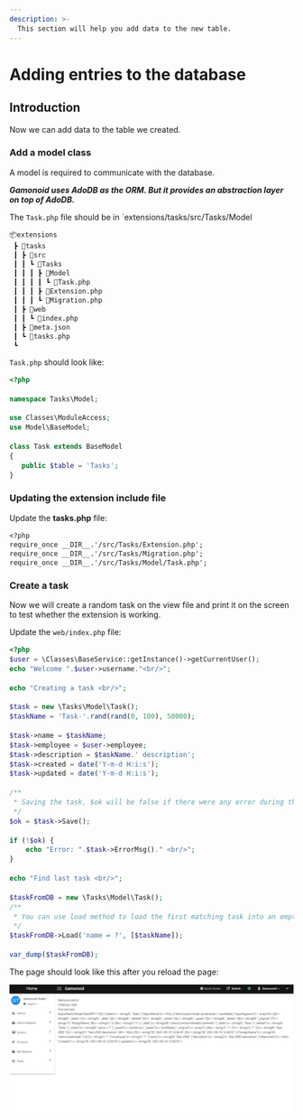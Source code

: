 ```yaml
---
description: >-
  This section will help you add data to the new table.
---
```


# Adding entries to the database

## Introduction
Now we can add data to the table we created.

### Add a model class

A model is required to communicate with the database. 

***Gamonoid uses AdoDB as the ORM. But it provides an abstraction layer on top of AdoDB.***

The `Task.php` file should be in `extensions/tasks/src/Tasks/Model

```text
📦extensions
 ┣ 📂tasks
 ┃ ┣ 📂src
 ┃ ┃ ┗ 📂Tasks
 ┃ ┃ ┃ ┣ 📂Model
 ┃ ┃ ┃ ┃ ┗ 📜Task.php
 ┃ ┃ ┃ ┣ 📜Extension.php
 ┃ ┃ ┃ ┗ 📜Migration.php
 ┃ ┣ 📂web
 ┃ ┃ ┗ 📜index.php
 ┃ ┣ 📜meta.json
 ┃ ┗ 📜tasks.php
 ┗ 
 ```
 `Task.php` should look like:
 ```php
<?php

namespace Tasks\Model;

use Classes\ModuleAccess;
use Model\BaseModel;

class Task extends BaseModel
{
    public $table = 'Tasks';
}
```
### Updating the extension include file

Update the **tasks.php** file:

```text
<?php
require_once __DIR__.'/src/Tasks/Extension.php';
require_once __DIR__.'/src/Tasks/Migration.php';
require_once __DIR__.'/src/Tasks/Model/Task.php';
```
### Create a task

Now we will create a random task on the view file and print it on the screen to test whether the extension is working.

Update the `web/index.php` file:

```php
<?php
$user = \Classes\BaseService::getInstance()->getCurrentUser();
echo "Welcome ".$user->username."<br/>";

echo "Creating a task <br/>";

$task = new \Tasks\Model\Task();
$taskName = 'Task-'.rand(rand(0, 100), 50000);

$task->name = $taskName;
$task->employee = $user->employee;
$task->description = $taskName.' description';
$task->created = date('Y-m-d H:i:s');
$task->updated = date('Y-m-d H:i:s');

/**
 * Saving the task, $ok will be false if there were any error during the creation
 */
$ok = $task->Save();

if (!$ok) {
    echo "Error: ".$task->ErrorMsg()." <br/>";    
}

echo "Find last task <br/>";

$taskFromDB = new \Tasks\Model\Task();
/**
 * You can use load method to load the first matching task into an empty model
 */
$taskFromDB->Load('name = ?', [$taskName]);

var_dump($taskFromDB);
```
The page should look like this after you reload the page:

![](../images/adding-entries.PNG)

